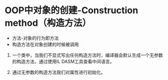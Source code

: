 # OOP中对象的创建-Construction method（构造方法）
- 方法-对象的行为即方法
- 构造方法在对象创建的时候被调用
1. 一个类中，当我们不显式写出任何构造方法时，编译器会默认生成一个无参数的构造方法，通过使用IL DASM工具查看中间语言。

2. 通过无参数的构造方法我们对属性进行初始化。
